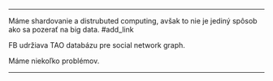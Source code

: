 *********************************
Máme shardovanie a distrubuted computing, avšak to nie je jediný spôsob ako sa pozerať na big data.
#add_link 

FB udržiava TAO databázu pre social network graph.

Máme niekoľko problémov.



*********************************